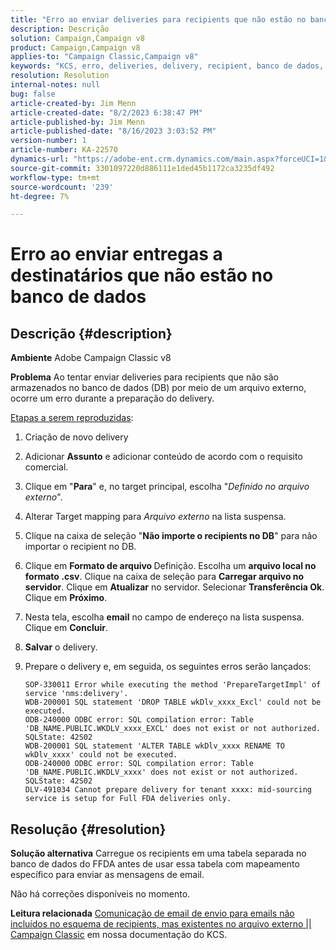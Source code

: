 ```yaml
---
title: "Erro ao enviar deliveries para recipients que não estão no banco de dados"
description: Descrição
solution: Campaign,Campaign v8
product: Campaign,Campaign v8
applies-to: "Campaign Classic,Campaign v8"
keywords: "KCS, erro, deliveries, delivery, recipient, banco de dados, ACC v8, Adobe Campaign Classic v8"
resolution: Resolution
internal-notes: null
bug: false
article-created-by: Jim Menn
article-created-date: "8/2/2023 6:38:47 PM"
article-published-by: Jim Menn
article-published-date: "8/16/2023 3:03:52 PM"
version-number: 1
article-number: KA-22570
dynamics-url: "https://adobe-ent.crm.dynamics.com/main.aspx?forceUCI=1&pagetype=entityrecord&etn=knowledgearticle&id=6b6596ca-6331-ee11-bdf3-6045bd006295"
source-git-commit: 3301097220d886111e1ded45b1172ca3235df492
workflow-type: tm+mt
source-wordcount: '239'
ht-degree: 7%

---
```


# Erro ao enviar entregas a destinatários que não estão no banco de dados

## Descrição {#description}


<b>Ambiente</b>
Adobe Campaign Classic v8

<b>Problema</b>
Ao tentar enviar deliveries para recipients que não são armazenados no banco de dados (DB) por meio de um arquivo externo, ocorre um erro durante a preparação do delivery.

<u>Etapas a serem reproduzidas</u>:

1. Criação de novo delivery
2. Adicionar <b>Assunto</b> e adicionar conteúdo de acordo com o requisito comercial.
3. Clique em &quot;<b>Para</b>&quot; e, no target principal, escolha &quot;*Definido no arquivo externo*&quot;.
4. Alterar Target mapping para *Arquivo externo* na lista suspensa.
5. Clique na caixa de seleção &quot;<b>Não importe o </b><b>recipients</b><b> no DB</b>&quot; para não importar o recipient no DB.
6. Clique em <b>Formato de arquivo </b>Definição. Escolha um <b>arquivo local no formato .csv</b>. Clique na caixa de seleção para <b>Carregar arquivo no servidor</b>. Clique em <b>Atualizar</b> no servidor. Selecionar <b>Transferência Ok</b>. Clique em <b>Próximo</b>.
7. Nesta tela, escolha <b>email</b> no campo de endereço na lista suspensa. Clique em <b>Concluir</b>.
8. <b>Salvar</b> o delivery.
9. Prepare o delivery e, em seguida, os seguintes erros serão lançados:




   ```
   SOP-330011 Error while executing the method 'PrepareTargetImpl' of service 'nms:delivery'.
   WDB-200001 SQL statement 'DROP TABLE wkDlv_xxxx_Excl' could not be executed.
   ODB-240000 ODBC error: SQL compilation error: Table 'DB_NAME.PUBLIC.WKDLV_xxxx_EXCL' does not exist or not authorized. SQLState: 42S02
   WDB-200001 SQL statement 'ALTER TABLE wkDlv_xxxx RENAME TO wkDlv_xxxx' could not be executed.
   ODB-240000 ODBC error: SQL compilation error: Table 'DB_NAME.PUBLIC.WKDLV_xxxx' does not exist or not authorized. SQLState: 42S02
   DLV-491034 Cannot prepare delivery for tenant xxxx: mid-sourcing service is setup for Full FDA deliveries only.
   ```



## Resolução {#resolution}


<b>Solução alternativa</b>
Carregue os recipients em uma tabela separada no banco de dados do FFDA antes de usar essa tabela com mapeamento específico para enviar as mensagens de email.

Não há correções disponíveis no momento.

<b>Leitura relacionada</b>
[Comunicação de email de envio para emails não incluídos no esquema de recipients, mas existentes no arquivo externo || Campaign Classic](https://experienceleague.adobe.com/docs/experience-cloud-kcs/kbarticles/KA-15917.html?lang=pt-BR) em nossa documentação do KCS.
